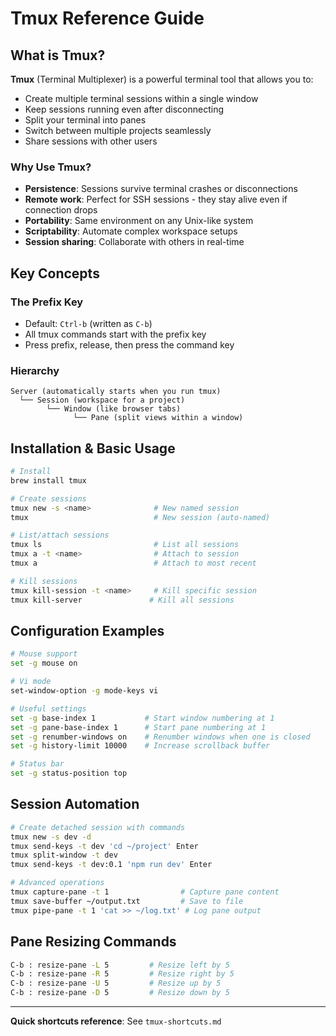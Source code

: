 # Tmux Reference Guide

## What is Tmux?

**Tmux** (Terminal Multiplexer) is a powerful terminal tool that allows you to:

- Create multiple terminal sessions within a single window
- Keep sessions running even after disconnecting
- Split your terminal into panes
- Switch between multiple projects seamlessly
- Share sessions with other users

### Why Use Tmux?

- **Persistence**: Sessions survive terminal crashes or disconnections
- **Remote work**: Perfect for SSH sessions - they stay alive even if
  connection drops
- **Portability**: Same environment on any Unix-like system
- **Scriptability**: Automate complex workspace setups
- **Session sharing**: Collaborate with others in real-time

## Key Concepts

### The Prefix Key

- Default: `Ctrl-b` (written as `C-b`)
- All tmux commands start with the prefix key
- Press prefix, release, then press the command key

### Hierarchy

```text
Server (automatically starts when you run tmux)
  └── Session (workspace for a project)
        └── Window (like browser tabs)
              └── Pane (split views within a window)
```

## Installation & Basic Usage

```bash
# Install
brew install tmux

# Create sessions
tmux new -s <name>              # New named session
tmux                            # New session (auto-named)

# List/attach sessions
tmux ls                         # List all sessions
tmux a -t <name>                # Attach to session
tmux a                          # Attach to most recent

# Kill sessions
tmux kill-session -t <name>     # Kill specific session
tmux kill-server               # Kill all sessions
```

## Configuration Examples

```bash
# Mouse support
set -g mouse on

# Vi mode
set-window-option -g mode-keys vi

# Useful settings
set -g base-index 1           # Start window numbering at 1
set -g pane-base-index 1      # Start pane numbering at 1
set -g renumber-windows on    # Renumber windows when one is closed
set -g history-limit 10000    # Increase scrollback buffer

# Status bar
set -g status-position top
```

## Session Automation

```bash
# Create detached session with commands
tmux new -s dev -d
tmux send-keys -t dev 'cd ~/project' Enter
tmux split-window -t dev
tmux send-keys -t dev:0.1 'npm run dev' Enter

# Advanced operations
tmux capture-pane -t 1                # Capture pane content
tmux save-buffer ~/output.txt         # Save to file
tmux pipe-pane -t 1 'cat >> ~/log.txt' # Log pane output
```

## Pane Resizing Commands

```bash
C-b : resize-pane -L 5         # Resize left by 5
C-b : resize-pane -R 5         # Resize right by 5
C-b : resize-pane -U 5         # Resize up by 5
C-b : resize-pane -D 5         # Resize down by 5
```

---

**Quick shortcuts reference**: See `tmux-shortcuts.md`
